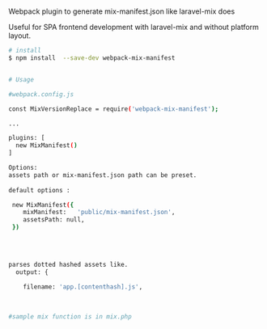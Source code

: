 # 

Webpack plugin to generate mix-manifest.json like laravel-mix does

Useful for SPA frontend development with laravel-mix and without platform layout.
  

```bash
# install 
$ npm install  --save-dev webpack-mix-manifest


# Usage 

#webpack.config.js

const MixVersionReplace = require('webpack-mix-manifest');

...

plugins: [
  new MixManifest()       
]

Options:
assets path or mix-manifest.json path can be preset.
  
default options :

 new MixManifest({
    mixManifest:   'public/mix-manifest.json', 
    assetsPath: null,
 })
 
 

 
parses dotted hashed assets like.
  output: {
  
    filename: 'app.[contenthash].js',
    
 

#sample mix function is in mix.php 


